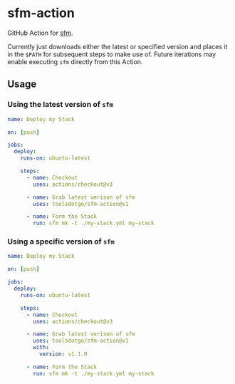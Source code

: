 # sfm-action

GitHub Action for [sfm](https://github.com/toolsdotgo/sfm).

Currently just downloads either the latest or specified version and places it in the `$PATH` for subsequent steps to make use of. Future iterations may enable executing `sfm` directly from this Action.

## Usage

### Using the latest version of `sfm`

```yaml
name: Deploy my Stack

on: [push]

jobs:
  deploy:
    runs-on: ubuntu-latest

    steps:
      - name: Checkout
        uses: actions/checkout@v3

      - name: Grab latest verison of sfm
        uses: toolsdotgo/sfm-action@v1

      - name: Form the Stack
        run: sfm mk -t ./my-stack.yml my-stack
```

### Using a specific version of `sfm`

```yaml
name: Deploy my Stack

on: [push]

jobs:
  deploy:
    runs-on: ubuntu-latest

    steps:
      - name: Checkout
        uses: actions/checkout@v3

      - name: Grab latest verison of sfm
        uses: toolsdotgo/sfm-action@v1
        with:
          version: v1.1.0

      - name: Form the Stack
        run: sfm mk -t ./my-stack.yml my-stack
```

